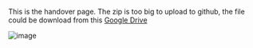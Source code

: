 This is the handover page.
The zip is too big to upload to github, the file could be download from this [Google Drive](https://drive.google.com/drive/folders/1FbsknanJRbeSX3-E_495MznUc37n98yM)

![image](https://github.com/user-attachments/assets/ed4a020c-5ddc-482b-bf2f-0e88fdb60840)

